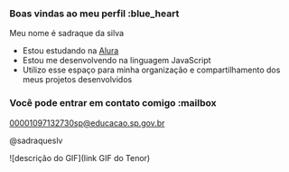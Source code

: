### Boas vindas ao meu perfil :blue_heart

Meu nome é sadraque da silva

- Estou estudando na [Alura](https://www.alura.com.br)
- Estou me desenvolvendo na linguagem JavaScript
- Utilizo esse espaço para minha organização e compartilhamento dos meus projetos desenvolvidos

### Você pode entrar em contato comigo :mailbox

00001097132730sp@educacao.sp.gov.br

@sadraqueslv

![descrição do GIF](link GIF do Tenor)

